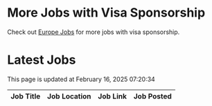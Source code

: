 # More Jobs with Visa Sponsorship

Check out [Europe Jobs](https://github.com/sureshparimi/europejobs#latest-jobs) for more jobs with visa sponsorship.

# Latest Jobs

This page is updated at February 16, 2025 07:20:34

| Job Title | Job Location | Job Link | Job Posted |
| --- | --- | --- | --- |
